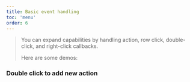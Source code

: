 ```yaml
---
title: Basic event handling
toc: 'menu'
order: 6
---
```


> You can expand capabilities by handling action, row click, double-click, and right-click callbacks.
> 
> Here are some demos:

### Double click to add new action

<code src="./index.tsx"></code>
